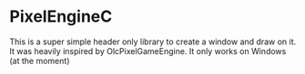 # PixelEngineC

This is a super simple header only library to create a window and draw on it.
It was heavily inspired by OlcPixelGameEngine.
It only works on Windows (at the moment)
